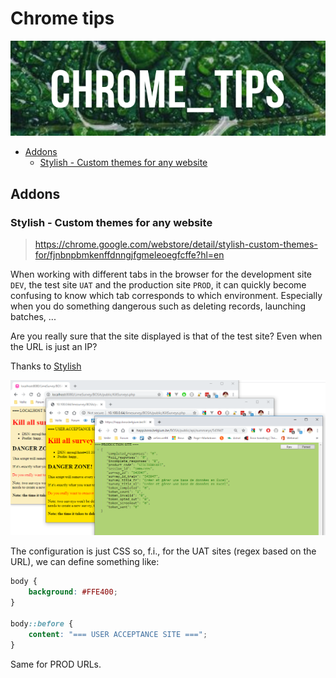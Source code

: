 ﻿<!-- This file has been generated automatically by the following script -->
<!-- C:\Christophe\Repository\writing-documentation\concat-md\concat-md.ps1 -->
<!-- So don't modify this file manually but run the tool once more instead -->

<!-- Last refresh date: 2020-04-25 10:54:08 -->

<!-- below, content of ./index.md -->

# Chrome tips

![Banner](./images/banner.png)

<!-- table-of-contents - start -->
* [Addons](#addons)
    * [Stylish - Custom themes for any website](#stylish-custom-themes-for-any-website)
<!-- table-of-contents - end -->

<!-- below, content of ./addons/readme.md -->

## Addons

<!-- below, content of ./addons/stylish/index.md -->

### Stylish - Custom themes for any website

> https://chrome.google.com/webstore/detail/stylish-custom-themes-for/fjnbnpbmkenffdnngjfgmeleoegfcffe?hl=en

When working with different tabs in the browser for the development site `DEV`, the test site `UAT` and the production site `PROD`, it can quickly become confusing to know which tab corresponds to which environment. Especially when you do something dangerous such as deleting records, launching batches, ...

Are you really sure that the site displayed is that of the test site? Even when the URL is just an IP?

Thanks to [Stylish](https://chrome.google.com/webstore/detail/stylish-custom-themes-for/fjnbnpbmkenffdnngjfgmeleoegfcffe?hl=en)

![Sample](./addons/stylish/images/sample.png)

The configuration is just CSS so, f.i., for the UAT sites (regex based on the URL), we can define something like:

```css
body {
    background: #FFE400;
}

body::before {
    content: "=== USER ACCEPTANCE SITE ===";
}
```

Same for PROD URLs.
